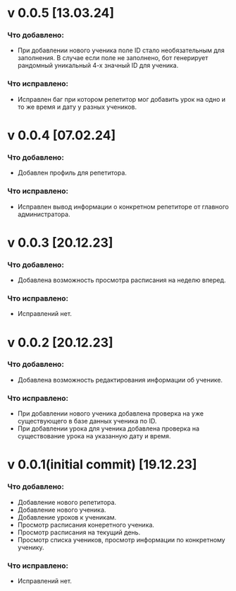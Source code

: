# v 0.0.5 [13.03.24]

### Что добавлено:

- При добавлении нового ученика поле ID стало необязательным для заполнения. В случае если поле не заполнено, бот генерирует рандомный уникальный 4-х значный ID для ученика.

### Что исправлено:

- Исправлен баг при котором репетитор мог добавить урок на одно и то же время и дату у разных учеников.

# v 0.0.4 [07.02.24]

### Что добавлено:

- Добавлен профиль для репетитора.

### Что исправлено:

- Исправлен вывод информации о конкретном репетиторе от главного администратора.

# v 0.0.3 [20.12.23]

### Что добавлено:

- Добавлена возможность просмотра расписания на неделю вперед.

### Что исправлено:

- Исправлений нет.

# v 0.0.2 [20.12.23]

### Что добавлено:

- Добавлена возможность редактирования информации об ученике.

### Что исправлено:

- При добавлении нового ученика добавлена проверка на уже существующего в базе данных ученика по ID.
- При добавлении урока для ученика добавлена проверка на существование урока на указанную дату и время.

# v 0.0.1(initial commit) [19.12.23]

### Что добавлено:
- Добавление нового репетитора.
- Добавление нового ученика.
- Добавление уроков к ученикам.
- Просмотр расписания конеретного ученика.
- Просмотр расписания на текущий день.
- Просмотр списка учеников, просмотр информации по конкретному ученику.

### Что исправлено:
- Исправлений нет.

